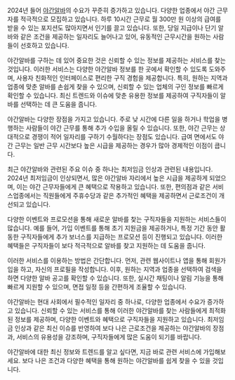 <p>2024년 들어 <a target="_blank" href="https://misooda.in/">야간알바</a>의 수요가 꾸준히 증가하고 있습니다. 다양한 업종에서 야간 근무자를 적극적으로 모집하고 있습니다. 하루 10시간 근무로 월 300만 원 이상의 급여를 받을 수 있는 포지션도 많아지면서 인기를 끌고 있습니다​​. 또한, 당일 지급이나 단기 알바와 같은 조건을 제공하는 일자리도 늘어나고 있어, 유동적인 근무시간을 원하는 사람들이 선호하고 있습니다​.</p>

<p>야간알바를 구하는 데 있어 중요한 것은 신뢰할 수 있는 정보를 제공하는 서비스를 찾는 것입니다. 이러한 서비스는 다양한 야간알바 정보를 한 곳에서 확인할 수 있도록 도와주며, 사용자 친화적인 인터페이스로 편리한 구직 경험을 제공합니다. 특히, 원하는 지역과 업종에 맞춘 알바를 손쉽게 찾을 수 있으며, 신뢰할 수 있는 업체의 구인 정보를 빠르게 확인할 수 있습니다. 최신 트렌드와 이슈에 맞춘 유용한 정보를 제공하여 구직자들이 알바를 선택하는 데 큰 도움을 줍니다.</p>

<p>야간알바는 다양한 장점을 가지고 있습니다. 주로 낮 시간에 다른 일을 하거나 학업을 병행하는 사람들이 야간 근무를 통해 추가 수입을 올릴 수 있습니다. 또한, 야간 근무는 상대적으로 경쟁이 적어 일자리를 구하기 수월하다는 장점도 있습니다. 급여 면에서도 야간 근무는 일반 근무 시간보다 높은 시급을 제공하는 경우가 많아 경제적인 이점이 큽니다.</p>

<p>최근 야간알바와 관련된 주요 이슈 중 하나는 최저임금 인상과 관련된 내용입니다. 2024년 최저임금이 인상되면서, 많은 야간알바 자리에서 높은 시급을 제공하게 되었으며, 이는 야간 근무자들에게 큰 혜택으로 작용하고 있습니다. 또한, 편의점과 같은 서비스업종에서는 직원들에게 주휴수당과 같은 추가적인 혜택을 제공하면서 근로조건이 개선되고 있습니다​.</p>

<p>다양한 이벤트와 프로모션을 통해 새로운 알바를 찾는 구직자들을 지원하는 서비스들이 많습니다. 예를 들어, 가입 이벤트를 통해 초기 지원금을 제공하거나, 특정 기간 동안 활동한 구직자들에게 추가 보너스를 지급하는 프로모션 등이 진행되고 있습니다. 이러한 혜택들은 구직자들이 보다 적극적으로 알바를 찾고 지원하는 데 도움을 줍니다.</p>

<p>이러한 서비스를 이용하는 방법은 간단합니다. 먼저, 관련 웹사이트나 앱을 통해 회원가입을 하고, 자신의 프로필을 작성합니다. 이후, 원하는 지역과 업종을 선택하여 검색을 하면 다양한 알바 공고를 확인할 수 있습니다. 또한, 실시간 채팅이나 알림 기능을 통해 빠르게 지원할 수 있으며, 면접 일정 등을 간편하게 조율할 수 있습니다.</p>

<p>야간알바는 현대 사회에서 필수적인 일자리 중 하나로, 다양한 업종에서 수요가 증가하고 있습니다. 신뢰할 수 있는 서비스를 통해 이러한 야간알바를 찾는 사람들에게 최적화된 정보를 제공하며, 다양한 이벤트와 혜택으로 구직자들을 지원하고 있습니다. 최저임금 인상과 같은 최신 이슈를 반영하여 보다 나은 근로조건을 제공하는 야간알바의 장점과, 서비스의 유용성을 강조하며, 구직자들에게 많은 도움이 되기를 바랍니다.</p>

<p>야간알바에 대한 최신 정보와 트렌드를 알고 싶다면, 지금 바로 관련 서비스에 가입해보세요. 보다 나은 조건과 다양한 혜택을 통해 원하는 야간알바를 쉽게 찾을 수 있을 것입니다.</p>
